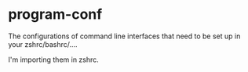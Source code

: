# program-conf

The configurations of command line interfaces that need to be set up in your zshrc/bashrc/....

I'm importing them in zshrc.
